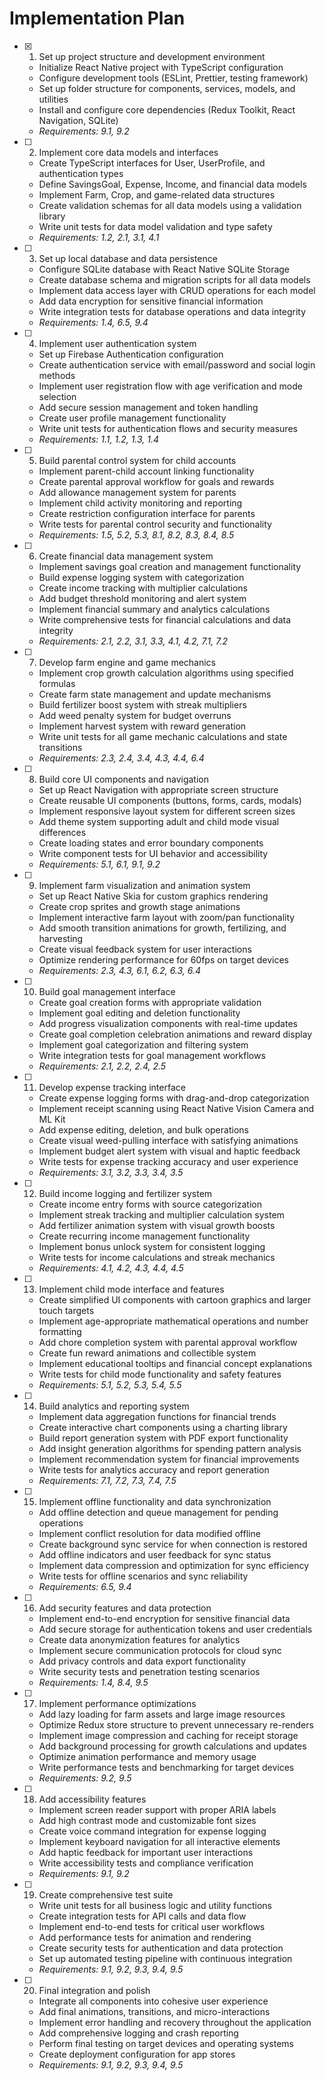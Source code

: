 # Implementation Plan

- [x] 1. Set up project structure and development environment





  - Initialize React Native project with TypeScript configuration
  - Configure development tools (ESLint, Prettier, testing framework)
  - Set up folder structure for components, services, models, and utilities
  - Install and configure core dependencies (Redux Toolkit, React Navigation, SQLite)
  - _Requirements: 9.1, 9.2_

- [ ] 2. Implement core data models and interfaces
  - Create TypeScript interfaces for User, UserProfile, and authentication types
  - Define SavingsGoal, Expense, Income, and financial data models
  - Implement Farm, Crop, and game-related data structures
  - Create validation schemas for all data models using a validation library
  - Write unit tests for data model validation and type safety
  - _Requirements: 1.2, 2.1, 3.1, 4.1_

- [ ] 3. Set up local database and data persistence
  - Configure SQLite database with React Native SQLite Storage
  - Create database schema and migration scripts for all data models
  - Implement data access layer with CRUD operations for each model
  - Add data encryption for sensitive financial information
  - Write integration tests for database operations and data integrity
  - _Requirements: 1.4, 6.5, 9.4_

- [ ] 4. Implement user authentication system
  - Set up Firebase Authentication configuration
  - Create authentication service with email/password and social login methods
  - Implement user registration flow with age verification and mode selection
  - Add secure session management and token handling
  - Create user profile management functionality
  - Write unit tests for authentication flows and security measures
  - _Requirements: 1.1, 1.2, 1.3, 1.4_

- [ ] 5. Build parental control system for child accounts
  - Implement parent-child account linking functionality
  - Create parental approval workflow for goals and rewards
  - Add allowance management system for parents
  - Implement child activity monitoring and reporting
  - Create restriction configuration interface for parents
  - Write tests for parental control security and functionality
  - _Requirements: 1.5, 5.2, 5.3, 8.1, 8.2, 8.3, 8.4, 8.5_

- [ ] 6. Create financial data management system
  - Implement savings goal creation and management functionality
  - Build expense logging system with categorization
  - Create income tracking with multiplier calculations
  - Add budget threshold monitoring and alert system
  - Implement financial summary and analytics calculations
  - Write comprehensive tests for financial calculations and data integrity
  - _Requirements: 2.1, 2.2, 3.1, 3.3, 4.1, 4.2, 7.1, 7.2_

- [ ] 7. Develop farm engine and game mechanics
  - Implement crop growth calculation algorithms using specified formulas
  - Create farm state management and update mechanisms
  - Build fertilizer boost system with streak multipliers
  - Add weed penalty system for budget overruns
  - Implement harvest system with reward generation
  - Write unit tests for all game mechanic calculations and state transitions
  - _Requirements: 2.3, 2.4, 3.4, 4.3, 4.4, 6.4_

- [ ] 8. Build core UI components and navigation
  - Set up React Navigation with appropriate screen structure
  - Create reusable UI components (buttons, forms, cards, modals)
  - Implement responsive layout system for different screen sizes
  - Add theme system supporting adult and child mode visual differences
  - Create loading states and error boundary components
  - Write component tests for UI behavior and accessibility
  - _Requirements: 5.1, 6.1, 9.1, 9.2_

- [ ] 9. Implement farm visualization and animation system
  - Set up React Native Skia for custom graphics rendering
  - Create crop sprites and growth stage animations
  - Implement interactive farm layout with zoom/pan functionality
  - Add smooth transition animations for growth, fertilizing, and harvesting
  - Create visual feedback system for user interactions
  - Optimize rendering performance for 60fps on target devices
  - _Requirements: 2.3, 4.3, 6.1, 6.2, 6.3, 6.4_

- [ ] 10. Build goal management interface
  - Create goal creation forms with appropriate validation
  - Implement goal editing and deletion functionality
  - Add progress visualization components with real-time updates
  - Create goal completion celebration animations and reward display
  - Implement goal categorization and filtering system
  - Write integration tests for goal management workflows
  - _Requirements: 2.1, 2.2, 2.4, 2.5_

- [ ] 11. Develop expense tracking interface
  - Create expense logging forms with drag-and-drop categorization
  - Implement receipt scanning using React Native Vision Camera and ML Kit
  - Add expense editing, deletion, and bulk operations
  - Create visual weed-pulling interface with satisfying animations
  - Implement budget alert system with visual and haptic feedback
  - Write tests for expense tracking accuracy and user experience
  - _Requirements: 3.1, 3.2, 3.3, 3.4, 3.5_

- [ ] 12. Build income logging and fertilizer system
  - Create income entry forms with source categorization
  - Implement streak tracking and multiplier calculation system
  - Add fertilizer animation system with visual growth boosts
  - Create recurring income management functionality
  - Implement bonus unlock system for consistent logging
  - Write tests for income calculations and streak mechanics
  - _Requirements: 4.1, 4.2, 4.3, 4.4, 4.5_

- [ ] 13. Implement child mode interface and features
  - Create simplified UI components with cartoon graphics and larger touch targets
  - Implement age-appropriate mathematical operations and number formatting
  - Add chore completion system with parental approval workflow
  - Create fun reward animations and collectible system
  - Implement educational tooltips and financial concept explanations
  - Write tests for child mode functionality and safety features
  - _Requirements: 5.1, 5.2, 5.3, 5.4, 5.5_

- [ ] 14. Build analytics and reporting system
  - Implement data aggregation functions for financial trends
  - Create interactive chart components using a charting library
  - Build report generation system with PDF export functionality
  - Add insight generation algorithms for spending pattern analysis
  - Implement recommendation system for financial improvements
  - Write tests for analytics accuracy and report generation
  - _Requirements: 7.1, 7.2, 7.3, 7.4, 7.5_

- [ ] 15. Implement offline functionality and data synchronization
  - Add offline detection and queue management for pending operations
  - Implement conflict resolution for data modified offline
  - Create background sync service for when connection is restored
  - Add offline indicators and user feedback for sync status
  - Implement data compression and optimization for sync efficiency
  - Write tests for offline scenarios and sync reliability
  - _Requirements: 6.5, 9.4_

- [ ] 16. Add security features and data protection
  - Implement end-to-end encryption for sensitive financial data
  - Add secure storage for authentication tokens and user credentials
  - Create data anonymization features for analytics
  - Implement secure communication protocols for cloud sync
  - Add privacy controls and data export functionality
  - Write security tests and penetration testing scenarios
  - _Requirements: 1.4, 8.4, 9.5_

- [ ] 17. Implement performance optimizations
  - Add lazy loading for farm assets and large image resources
  - Optimize Redux store structure to prevent unnecessary re-renders
  - Implement image compression and caching for receipt storage
  - Add background processing for growth calculations and updates
  - Optimize animation performance and memory usage
  - Write performance tests and benchmarking for target devices
  - _Requirements: 9.2, 9.5_

- [ ] 18. Add accessibility features
  - Implement screen reader support with proper ARIA labels
  - Add high contrast mode and customizable font sizes
  - Create voice command integration for expense logging
  - Implement keyboard navigation for all interactive elements
  - Add haptic feedback for important user interactions
  - Write accessibility tests and compliance verification
  - _Requirements: 9.1, 9.2_

- [ ] 19. Create comprehensive test suite
  - Write unit tests for all business logic and utility functions
  - Create integration tests for API calls and data flow
  - Implement end-to-end tests for critical user workflows
  - Add performance tests for animation and rendering
  - Create security tests for authentication and data protection
  - Set up automated testing pipeline with continuous integration
  - _Requirements: 9.1, 9.2, 9.3, 9.4, 9.5_

- [ ] 20. Final integration and polish
  - Integrate all components into cohesive user experience
  - Add final animations, transitions, and micro-interactions
  - Implement error handling and recovery throughout the application
  - Add comprehensive logging and crash reporting
  - Perform final testing on target devices and operating systems
  - Create deployment configuration for app stores
  - _Requirements: 9.1, 9.2, 9.3, 9.4, 9.5_
